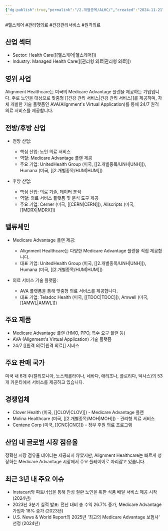 ```yaml
---
{"dg-publish":true,"permalink":"/2.개별종목/ALHC/","created":"2024-11-21T11:04:53.929+09:00","updated":"2025-06-03T20:05:57.545+09:00"}
---
```


#헬스케어 #관리형의료 #건강관리서비스 #원격의료

## 산업 섹터

- Sector: Health Care([[헬스케어\|헬스케어]])
- Industry: Managed Health Care([[관리형 의료\|관리형 의료]])

## 영위 사업

Alignment Healthcare는 미국의 Medicare Advantage 플랜을 제공하는 기업입니다. 주로 노인을 대상으로 맞춤형 [[건강 관리 서비스\|건강 관리 서비스]]를 제공하며, 자체 개발한 기술 플랫폼인 AVA(Alignment's Virtual Application)를 통해 24/7 원격 의료 서비스를 제공합니다.

## 전방/후방 산업

- 전방 산업:
    
    - 핵심 산업: 노인 의료 서비스
    - 역할: Medicare Advantage 플랜 제공
    - 주요 기업: UnitedHealth Group (미국, [[2.개별종목/UNH\|UNH]]), Humana (미국, [[2.개별종목/HUM\|HUM]])
    
- 후방 산업:
    
    - 핵심 산업: 의료 기술, 데이터 분석
    - 역할: 의료 서비스 플랫폼 및 분석 도구 제공
    - 주요 기업: Cerner (미국, [[CERN\|CERN]]), Allscripts (미국, [[MDRX\|MDRX]])
    

## 밸류체인

- Medicare Advantage 플랜 제공:
    
    - Alignment Healthcare는 다양한 Medicare Advantage 플랜을 직접 제공합니다.
    - 대표 기업: UnitedHealth Group (미국, [[2.개별종목/UNH\|UNH]]), Humana (미국, [[2.개별종목/HUM\|HUM]])
    
- 의료 서비스 기술 플랫폼:
    
    - AVA 플랫폼을 통해 맞춤형 의료 서비스를 제공합니다.
    - 대표 기업: Teladoc Health (미국, [[TDOC\|TDOC]]), Amwell (미국, [[AMWL\|AMWL]])
    

## 주요 제품

- Medicare Advantage 플랜 (HMO, PPO, 특수 요구 플랜 등)
- AVA (Alignment's Virtual Application) 기술 플랫폼
- 24/7 [[원격 의료\|원격 의료]] 서비스

## 주요 판매 국가

미국 내 6개 주(캘리포니아, 노스캐롤라이나, 네바다, 애리조나, 플로리다, 텍사스)의 53개 카운티에서 서비스를 제공하고 있습니다.

## 경쟁업체

- Clover Health (미국, [[CLOV\|CLOV]]) - Medicare Advantage 플랜
- Molina Healthcare (미국, [[2.개별종목/MOH\|MOH]]) - 관리형 의료 서비스
- Centene Corp (미국, [[CNC\|CNC]]) - 정부 후원 의료 프로그램

## 산업 내 글로벌 시장 점유율

정확한 시장 점유율 데이터는 제공되지 않았지만, Alignment Healthcare는 빠르게 성장하는 Medicare Advantage 시장에서 주요 플레이어로 자리잡고 있습니다.

## 최근 3년 내 주요 이슈

- Instacart와 파트너십을 통해 만성 질환 노인을 위한 식품 배달 서비스 제공 시작 (2024년)
- 2023년 3분기 실적 발표: 전년 대비 총 수익 26.7% 증가, Medicare Advantage 가입자 18% 증가 (2023년)
- U.S. News & World Report의 2025년 '최고의 Medicare Advantage 보험사' 선정 (2024년)